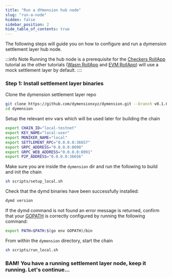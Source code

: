 ```yaml
---
title: "Run a dYmension hub node"
slug: "run-a-node"
hidden: false
sidebar_position: 2
hide_table_of_contents: true
---
```


The following steps will guide you on how to configure and run a dymension settlement layer hub node.

:::info Note
Running the hub node is a prerequisite for the [Checkers RollApp](../checkers-rollapp/scaffold-rollapp.md) tutorial as the other tutorials ([Wasm RollApp](../cosmwasm-rollapp/index.md) and [EVM RollApp](../evm-rollapp/intro.md)) will
use a mock settlement layer by default.
::::

### Step 1: Install settlement layer binaries

Clone the dymension settlement layer repo

```sh
git clone https://github.com/dymensionxyz/dymension.git --branch v0.1.0-alpha
cd dymension
```

Setup the relevant env vars which will be used later for building the chain

```sh
export CHAIN_ID="local-testnet"
export KEY_NAME="local-user"
export MONIKER_NAME="local"
export SETTLEMENT_RPC="0.0.0.0:36657"
export GRPC_ADDRESS="0.0.0.0:8090"
export GRPC_WEB_ADDRESS="0.0.0.0:8091"
export P2P_ADDRESS="0.0.0.0:36656"
```

Make sure you are inside the `dymension` dir and run the following to build and init the chain

```sh
sh scripts/setup_local.sh
```

Check that the dymd binaries have been successfully installed:

```sh
dymd version
```

If the dymd command is not found an error message is returned, confirm that your [GOPATH](https://go.dev/doc/gopath_code#GOPATH) is correctly configured by running the following command:

```sh
export PATH=$PATH:$(go env GOPATH)/bin
```

From within the `dymension` directory, start the chain

```sh
sh scripts/run_local.sh
```

### BAM! You have a running settlement layer node, keep it running. Let's continue...
